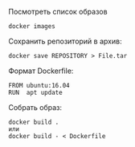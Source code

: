Посмотреть список образов  
```
docker images
```

Сохранить репозиторий в архив:
```
docker save REPOSITORY > File.tar
```



Формат Dockerfile:
```
FROM ubuntu:16.04  
RUN  apt update
```

Собрать образ:
```
docker build .
или
docker build - < Dockerfile
```
